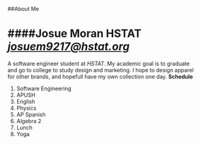 ##About Me

####Josue Moran
**HSTAT**  
[_josuem9217@hstat.org_](josuem9217@hstat.org)
====
A software engineer student at _HSTAT_. My academic goal is to graduate and go to college to study design and marketing. I hope to design apparel for other brands, and hopefull have my own collection one day. 
**Schedule**
1. Software Engineering
2. APUSH
3. English
4. Physics
5. AP Spanish
6. Algebra 2
7. Lunch
8. Yoga